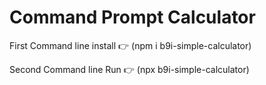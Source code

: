 
<h1>Command Prompt Calculator</h1>

First Command line install 👉
(npm i b9i-simple-calculator)

Second Command line Run 👉
(npx b9i-simple-calculator)
